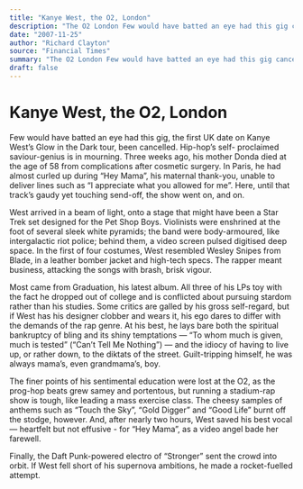 ```yaml
---
title: "Kanye West, the O2, London"
description: "The O2 London Few would have batted an eye had this gig cancelled. Three weeks ago, his mother Donda died from complications after cosmetic surgery. West arrived in a beam of light, onto a stage that ..."
date: "2007-11-25"
author: "Richard Clayton"
source: "Financial Times"
summary: "The O2 London Few would have batted an eye had this gig cancelled. Three weeks ago, his mother Donda died from complications after cosmetic surgery. West arrived in a beam of light, onto a stage that might have been a Star Trek set."
draft: false
---
```


# Kanye West, the O2, London

Few would have batted an eye had this gig, the first UK date on Kanye West’s Glow in the Dark tour, been cancelled. Hip-hop’s self- proclaimed saviour-genius is in mourning. Three weeks ago, his mother Donda died at the age of 58 from complications after cosmetic surgery. In Paris, he had almost curled up during “Hey Mama”, his maternal thank-you, unable to deliver lines such as “I appreciate what you allowed for me”. Here, until that track’s gaudy yet touching send-off, the show went on, and on.

West arrived in a beam of light, onto a stage that might have been a Star Trek set designed for the Pet Shop Boys. Violinists were enshrined at the foot of several sleek white pyramids; the band were body-armoured, like intergalactic riot police; behind them, a video screen pulsed digitised deep space. In the first of four costumes, West resembled Wesley Snipes from Blade, in a leather bomber jacket and high-tech specs. The rapper meant business, attacking the songs with brash, brisk vigour.

Most came from Graduation, his latest album. All three of his LPs toy with the fact he dropped out of college and is conflicted about pursuing stardom rather than his studies. Some critics are galled by his gross self-regard, but if West has his designer clobber and wears it, his ego dares to differ with the demands of the rap genre. At his best, he lays bare both the spiritual bankruptcy of bling and its shiny temptations — “To whom much is given, much is tested” (“Can’t Tell Me Nothing”) — and the idiocy of having to live up, or rather down, to the diktats of the street. Guilt-tripping himself, he was always mama’s, even grandmama’s, boy.

The finer points of his sentimental education were lost at the O2, as the prog-hop beats grew samey and portentous, but running a stadium-rap show is tough, like leading a mass exercise class. The cheesy samples of anthems such as “Touch the Sky”, “Gold Digger” and “Good Life” burnt off the stodge, however. And, after nearly two hours, West saved his best vocal — heartfelt but not effusive - for “Hey Mama”, as a video angel bade her farewell.

Finally, the Daft Punk-powered electro of “Stronger” sent the crowd into orbit. If West fell short of his supernova ambitions, he made a rocket-fuelled attempt.
